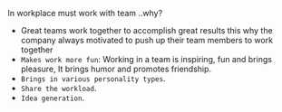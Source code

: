 In workplace must work with team ..why?
-	Great teams work together to accomplish great results this why the company always motivated to push up their team members to work together
-	 `Makes work more fun`: Working in a team is inspiring, fun and brings pleasure, It brings humor and promotes friendship.
-	`Brings in various personality types`.
-	`Share the workload`.
-	`Idea generation`.
